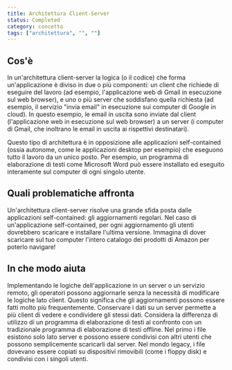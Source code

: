 ```yaml
---
title: Architettura Client-Server
status: Completed
category: concetto
tags: ["architettura", "", ""]
---
```


## Cos'è

In un'architettura client-server la logica (o il codice) che forma un'applicazione è diviso in due o più componenti: un client che richiede di eseguire del lavoro (ad esempio, l'applicazione web di Gmail in esecuzione sul web browser), e uno o più server che soddisfano quella richiesta (ad esempio, il servizio "invia email" in esecuzione sui computer di Google in cloud).
In questo esempio, le email in uscita sono inviate dal client (l'applicazione web in esecuzione sul web browser) a un server (i computer di Gmail, che inoltrano le email in uscita ai rispettivi destinatari).

Questo tipo di architettura è in opposizione alle applicazioni self-contained (ossia autonome, come le applicazioni desktop per esempio) che eseguono tutto il lavoro da un unico posto.
Per esempio, un programma di elaborazione di testi come Microsoft Word può essere installato ed eseguito interamente sul computer di ogni singolo utente.

## Quali problematiche affronta

Un'architettura client-server risolve una grande sfida posta dalle applicazioni self-contained: gli aggiornamenti regolari. Nel caso di un'applicazione self-contained, per ogni aggiornamento gli utenti dovrebbero scaricare e installare l'ultima versione. Immagina di dover scaricare sul tuo computer l'intero catalogo dei prodotti di Amazon per poterlo navigare!

## In che modo aiuta

Implementando le logiche dell'applicazione in un server o un servizio remoto, gli operatori possono aggiornarle senza la necessità di modificare le logiche lato client. Questo significa che gli aggiornamenti possono essere fatti molto più frequentemente.
Conservare i dati su un server permette a più client di vedere e condividere gli stessi dati. Considera la differenza di utilizzo di un programma di elaborazione di testi al confronto con un tradizionale programma di elaborazione di testi offline. Nel primo i file esistono solo lato server e possono essere condivisi con altri utenti che possono semplicemente scaricarli dal server. Nel mondo legacy, i file dovevano essere copiati su dispositivi rimovibili (come i floppy disk) e condivisi con i singoli utenti.
